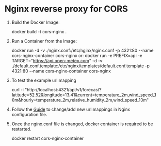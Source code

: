# Nginx reverse proxy for CORS


1. Build the Docker Image:

    docker build -t cors-nginx .

2. Run a Container from the Image:

    docker run -d -v ./nginx.conf:/etc/nginx/nginx.conf -p 4321:80 --name cors-nginx-container cors-nginx
or:
    docker run -e PREFIX=api -e TARGET="https://api.open-meteo.com" -d -v ./default.conf.template:/etc/nginx/templates/default.conf.template -p 4321:80 --name cors-nginx-container cors-nginx

3. To test the example url mapping

    curl -i "http://localhost:4321/api/v1/forecast?latitude=52.52&longitude=13.41&current=temperature_2m,wind_speed_10m&hourly=temperature_2m,relative_humidity_2m,wind_speed_10m" 

4. Follow the [Guide](https://github.com/bidzhao/corsproxy/blob/main/Guide%20for%20Adding%20New%20URI%20Mappings.pdf) to change/add new url mappings in Nginx configuration  file.

5. Once the nginx.conf file is changed, docker container is required to be restarted.

    docker restart cors-nginx-container